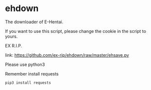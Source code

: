 # ehdown

The downloader of E-Hentai.

If you want to use this script, please change the cookie in the script to yours.

EX R.I.P.

link: https://github.com/ex-rip/ehdown/raw/master/ehsave.py

Please use python3

Remember install requests

```shell
pip3 install requests
```

